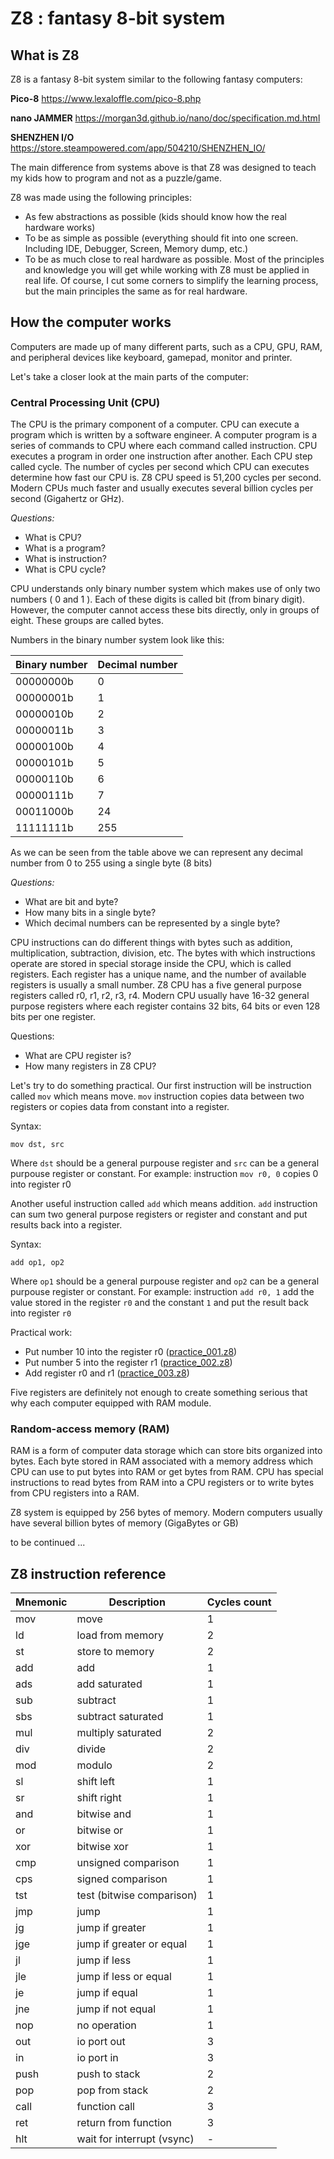 # Z8 : fantasy 8-bit system

## What is Z8
Z8 is a fantasy 8-bit system similar to the following fantasy computers:

**Pico-8**
https://www.lexaloffle.com/pico-8.php

**nano JAMMER**
https://morgan3d.github.io/nano/doc/specification.md.html

**SHENZHEN I/O**
https://store.steampowered.com/app/504210/SHENZHEN_IO/

The main difference from systems above is that Z8 was designed to teach my kids how to program and not as a puzzle/game.

Z8 was made using the following principles:
- As few abstractions as possible (kids should know how the real hardware works)
- To be as simple as possible (everything should fit into one screen. Including IDE, Debugger, Screen, Memory dump, etc.) 
- To be as much close to real hardware as possible. Most of the principles and knowledge you will get while working with Z8 must be applied in real life. Of course, I cut some corners to simplify the learning process, but the main principles the same as for real hardware.


## How the computer works

Computers are made up of many different parts, such as a CPU, GPU, RAM, and peripheral devices like keyboard, gamepad, monitor and printer.

Let's take a closer look at the main parts of the computer:

### Central Processing Unit (CPU)
The CPU is the primary component of a computer. CPU can execute a program which is written by a software engineer. A computer program is a series of commands to CPU where each command called instruction. CPU executes a program in order one instruction after another. Each CPU step called cycle. The number of cycles per second which CPU can executes determine how fast our CPU is. Z8 CPU speed is 51,200 cycles per second. Modern CPUs much faster and usually executes several billion cycles per second (Gigahertz or GHz).

*Questions:*
* What is CPU?
* What is a program?
* What is instruction?
* What is CPU cycle?


CPU understands only binary number system which makes use of only two numbers ( 0 and 1 ). Each of these digits is called bit (from binary digit). However, the computer cannot access these bits directly, only in groups of eight. These groups are called bytes.

Numbers in the binary number system look like this:

Binary number | Decimal number
--- | ---
00000000b | 0
00000001b | 1
00000010b | 2
00000011b | 3
00000100b | 4
00000101b | 5
00000110b | 6
00000111b | 7
00011000b | 24
11111111b | 255

As we can be seen from the table above we can represent any decimal number from 0 to 255 using a single byte (8 bits)

*Questions:*
* What are bit and byte?
* How many bits in a single byte?
* Which decimal numbers can be represented by a single byte?


CPU instructions can do different things with bytes such as addition, multiplication, subtraction, division, etc. The bytes with which instructions operate are stored in special storage inside the CPU, which is called registers. Each register has a unique name, and the number of available registers is usually a small number. Z8 CPU has a five general purpose registers called r0, r1, r2, r3, r4. Modern CPU usually have 16-32 general purpose registers where each register contains 32 bits, 64 bits or even 128 bits per one register.

Questions:
 * What are CPU register is?
 * How many registers in Z8 CPU?



Let's try to do something practical. Our first instruction will be instruction called `mov` which means move. `mov` instruction copies data between two registers or copies data from constant into a register.

Syntax:

```
mov dst, src
```

Where `dst` should be a general purpouse register and `src` can be a general purpouse register or constant.
For example: instruction `mov r0, 0` copies 0 into register r0


Another useful instruction called `add` which means addition. `add` instruction can sum two general purpose registers or register and constant and put results back into a register.

Syntax:

```
add op1, op2
```

Where `op1` should be a general purpouse register and `op2` can be a general purpouse register or constant.
For example: instruction `add r0, 1` add the value stored in the register `r0` and the constant `1` and put the result back into register `r0`



Practical work:
 * Put number 10 into the register r0 ([practice_001.z8](https://sergeymakeev.github.io/z8/index.html?ls=z8_001&code=practice/practice_001.z8))
 * Put number 5 into the register r1 ([practice_002.z8](https://sergeymakeev.github.io/z8/index.html?ls=z8_002&code=practice/practice_002.z8))
 * Add register r0 and r1 ([practice_003.z8](https://sergeymakeev.github.io/z8/index.html?ls=z8_003&code=practice/practice_003.z8))

Five registers are definitely not enough to create something serious that why each computer equipped with RAM module.


### Random-access memory (RAM)

RAM is a form of computer data storage which can store bits organized into bytes. Each byte stored in RAM associated with a memory address which CPU can use to put bytes into RAM or get bytes from RAM. CPU has special instructions to read bytes from RAM into a CPU registers or to write bytes from CPU registers into a RAM.

Z8 system is equipped by 256 bytes of memory. Modern computers usually have several billion bytes of memory (GigaBytes or GB)




to be continued ...



## Z8 instruction reference

| Mnemonic | Description | Cycles count
--- | --- | ---
mov | move | 1
ld | load from memory | 2
st | store to memory | 2
add | add |1
ads | add saturated | 1
sub | subtract | 1
sbs | subtract saturated | 1
mul | multiply saturated | 2
div | divide | 2
mod | modulo | 2
sl | shift left | 1
sr | shift right | 1
and | bitwise and | 1
or | bitwise or | 1
xor | bitwise xor | 1
cmp | unsigned comparison | 1
cps | signed comparison | 1
tst | test (bitwise comparison) | 1
jmp | jump | 1
jg | jump if greater | 1
jge | jump if greater or equal | 1
jl | jump if less | 1
jle | jump if less or equal | 1
je | jump if equal | 1
jne | jump if not equal | 1
nop | no operation | 1
out | io port out | 3
in | io port in | 3
push | push to stack | 2
pop | pop from stack | 2
call | function call | 3
ret | return from function | 3
hlt | wait for interrupt (vsync) | -

